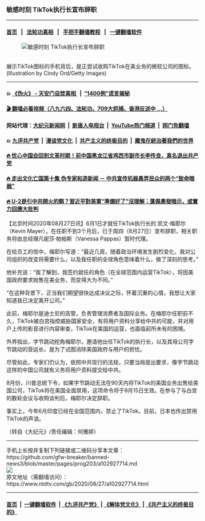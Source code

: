 ### 敏感时刻 TikTok执行长宣布辞职
------------------------

#### [首页](https://github.com/gfw-breaker/banned-news3/blob/master/README.md) &nbsp;&nbsp;|&nbsp;&nbsp; [法轮功真相](https://github.com/begood0513/basic/blob/master/README.md)  &nbsp;&nbsp;|&nbsp;&nbsp; [手把手翻墙教程](https://github.com/gfw-breaker/guides/wiki)  &nbsp;&nbsp;|&nbsp;&nbsp; [一键翻墙软件](https://github.com/gfw-breaker/nogfw/blob/master/README.md)  



<div><div class="featured_image">
 <figure>
  <img alt="敏感时刻 TikTok执行长宣布辞职" src="https://i.ntdtv.com/assets/uploads/2020/08/GettyImages-1263682044-800x450.jpg"/>
 </figure><br/>
 <span class="caption">
  展示TikTok图标的手机背后，是正尝试收购TikTok在美业务的微软公司的图标。(Illustration by Cindy Ord/Getty Images)
 </span>
</div>
</div><hr/>

#### 💥 [《伪火》 - 天安门自焚真相 ](http://141.164.51.119:10000/videos/blog/weihuo.html)&nbsp; |&nbsp; [“1400例”谎言揭秘  ](http://141.164.51.119:10000/videos/blog/jiexi1400.html)

#### [ 🎬  翻墙必看视频（八九六四、法轮功、709大抓捕、香港反送中 ...）](https://github.com/gfw-breaker/links/blob/master/banned.md)

#### 网站代理：[大纪元新闻网](http://167.172.10.89:10080/gb/) &nbsp;|&nbsp; [新唐人电视台](http://167.172.10.89:8808/gb/)  &nbsp;|&nbsp; [YouTube热门频道](http://158.247.203.241/youtube.html) &nbsp;|&nbsp; [网门免翻墙](http://158.247.203.241:11000/show.aspx?name=ogHome)

#### 💥 [九评共产党](http://141.164.51.119:10000/videos/res/jiuping/)&nbsp; |&nbsp; [漫谈党文化](http://141.164.51.119:10000/videos/res/mtdwh/)&nbsp; |&nbsp; [共产主义的终极目的](http://141.164.51.119:10000/videos/res/zjmd/)&nbsp; |&nbsp; [魔鬼在統治著我們的世界](http://141.164.51.119:10000/videos/res/TheSpecter/)  

#### [ 🔥  忧心中国会回到文革时期！前中国黑龙江省鸡西市副市长李传良，真名退出共产党](http://141.164.51.119:10000/videos/news/quit01.html)

#### [ 🔥  走出文化亡国第十集 伪专家和造新闻 － 中共宣传机器愚弄民众的两个“致命暗器”](http://141.164.51.119:10000/videos/news/../res/zcwhwg/index.html)

#### [ 🔥  U-2是引中共開火的餌？習近平對美軍“準備好了”沒理解；蓬佩奧發暗示，或實力回應大批判](http://141.164.51.119:10000/videos/news/wenzhao01.html)

<div><div class="post_content" itemprop="articleBody">
 <p>
  【北京时间2020年08月27日讯】6月1日才就任TikTok执行长的
  <ok href="https://www.ntdtv.com/gb/凯文·梅耶尔.htm">
   凯文·梅耶尔
  </ok>
  （Kevin Mayer），在任职不到3个月后，已于周四（8月27日）宣布辞职，相关职务将由总经理凡妮莎‧帕帕斯（Vanessa Pappas）暂时代理。
 </p>
 <p>
  在给员工的信中，梅耶尔写道：“最近几周，随着政治环境发生剧烈变化，我对公司组织的改变将需要什么，以及我任职的全球角色意味着什么，做了深刻的思考。”
 </p>
 <p>
  他补充说：“我了解到，我签约就任的角色（在全球范围内运营TikTok），将因美国政府要求抛售在美业务，而变得大为不同。”
 </p>
 <p>
  “在这种背景下，正当我们期望很快达成决议之际，怀着沉重的心情，我想让大家知道我已决定离开公司。”
 </p>
 <p>
  此前，梅耶尔是迪士尼的高管，负责管理消费者及国际业务。在梅耶尔任职前不久，TikTok被白宫指控威胁国家安全，有将用户资料分享给中共的可能，并对用户上传的影音进行内容审查，TikTok在美国的运营，也面临前所未有的困境。
 </p>
 <p>
  外界指出，字节跳动挖角梅耶尔，邀请他出任TikTok的执行长，以及其母公司字节跳动的营运长，是为了试图消除美国政府与用户的担忧。
 </p>
 <p>
  尽管如此，专家们仍认为，依照中共现行的法规，只要当局提出要求，像字节跳动这样的中国公司就有义务将用户资料提交给中共。
 </p>
 <p>
  8月份，川普总统下令，如果字节跳动无法在90天内将TikTok的美国业务出售给美国公司，TikTok将在美国全面禁用，这项命令将于9月15日生效。在参与了与白宫的数轮会议与收购谈判后，梅耶尔决定辞职。
 </p>
 <p>
  事实上，今年6月印度已经在全国范围内，禁止了TikTok。目前，日本也传出禁用TikTok的声浪。
 </p>
 <p>
  （转自《大纪元》/责任编辑：何雅婷）
 </p>
 <div class="single_ad">
 </div>
</div>
</div>
<hr/>
手机上长按并复制下列链接或二维码分享本文章：<br/>
https://github.com/gfw-breaker/banned-news3/blob/master/pages/prog203/a102927714.md <br/>
<a href='https://github.com/gfw-breaker/banned-news3/blob/master/pages/prog203/a102927714.md'><img src='https://github.com/gfw-breaker/banned-news3/blob/master/pages/prog203/a102927714.md.png'/></a> <br/>
原文地址（需翻墙访问）：https://www.ntdtv.com/gb/2020/08/27/a102927714.html


------------------------
#### [首页](https://github.com/gfw-breaker/banned-news3/blob/master/README.md) &nbsp;|&nbsp; [一键翻墙软件](https://github.com/gfw-breaker/nogfw/blob/master/README.md) &nbsp;| [《九评共产党》](https://github.com/gfw-breaker/9ping.md/blob/master/README.md#九评之一评共产党是什么) | [《解体党文化》](https://github.com/gfw-breaker/jtdwh.md/blob/master/README.md) | [《共产主义的终极目的》](https://github.com/gfw-breaker/gczydzjmd.md/blob/master/README.md)


<img src='http://gfw-breaker.win/banned-news3/pages/prog203/a102927714.md' width='0px' height='0px'/>